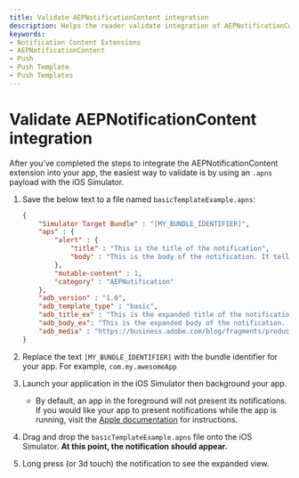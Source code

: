 ```yaml
---
title: Validate AEPNotificationContent integration
description: Helps the reader validate integration of AEPNotificationContent into their app
keywords:
- Notification Content Extensions
- AEPNotificationContent
- Push
- Push Template
- Push Templates
---
```


# Validate AEPNotificationContent integration

After you've completed the steps to integrate the AEPNotificationContent extension into your app, the easiest way to validate is by using an `.apns` payload with the iOS Simulator.

1. Save the below text to a file named `basicTemplateExample.apns`:

    ```json
    {
        "Simulator Target Bundle" : "[MY_BUNDLE_IDENTIFIER]",
        "aps" : {
            "alert" : {
                "title" : "This is the title of the notification",
                "body" : "This is the body of the notification. It tells you a lot about the notification."
            },
            "mutable-content" : 1,
            "category" : "AEPNotification"
        },
        "adb_version" : "1.0",
        "adb_template_type" : "basic",
        "adb_title_ex" : "This is the expanded title of the notification",
        "adb_body_ex": "This is the expanded body of the notification. Lorem ipsum dolor sit amet, consectetur adipiscing elit, sed do eiusmod tempor incididunt ut labore et dolore magna aliqua. Pharetra magna ac placerat vestibulum lectus mauris ultrices eros in. Sit amet consectetur adipiscing elit ut aliquam purus sit amet. Orci a scelerisque purus semper. Laoreet id donec ultrices tincidunt.",
        "adb_media" : "https://business.adobe.com/blog/fragments/products/experience-cloud/media_14480ef26514d00e5c224720f93790cb0b4499407.png?width=1000&height=500&format=png&optimize=medium"
    }
    ```

1. Replace the text `[MY_BUNDLE_IDENTIFIER]` with the bundle identifier for your app. For example, `com.my.awesomeApp`

1. Launch your application in the iOS Simulator then background your app.

    * By default, an app in the foreground will not present its notifications. If you would like your app to present notifications while the app is running, visit the [Apple documentation](https://developer.apple.com/documentation/usernotifications/handling-notifications-and-notification-related-actions) for instructions.

1. Drag and drop the `basicTemplateExample.apns` file onto the iOS Simulator. **At this point, the notification should appear.**

1. Long press (or 3d touch) the notification to see the expanded view.
